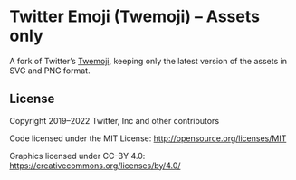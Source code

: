# Twitter Emoji (Twemoji) – Assets only

A fork of Twitter’s [Twemoji](https://github.com/twitter/twemoji), keeping only the latest version of the assets in SVG and PNG format.

## License

Copyright 2019–2022 Twitter, Inc and other contributors

Code licensed under the MIT License: <http://opensource.org/licenses/MIT>

Graphics licensed under CC-BY 4.0: <https://creativecommons.org/licenses/by/4.0/>
